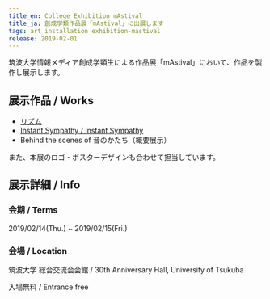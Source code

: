 ```yaml
---
title_en: College Exhibition mAstival
title_ja: 創成学類作品展「mAstival」に出展します
tags: art installation exhibition-mastival
release: 2019-02-01
---
```


筑波大学情報メディア創成学類生による作品展「mAstival」において、作品を製作し展示します。

## 展示作品 / Works

- [リズム](/pages/works/ri.md)
- [Instant Sympathy / Instant Sympathy](/pages/works/sympathy.md)
- Behind the scenes of 音のかたち（概要展示）

また、本展のロゴ・ポスターデザインも合わせて担当しています。

## 展示詳細 / Info

### 会期 / Terms

2019/02/14(Thu.) ~ 2019/02/15(Fri.)

### 会場 / Location

筑波大学 総合交流会会館 / 30th Anniversary Hall, University of Tsukuba

入場無料 / Entrance free
